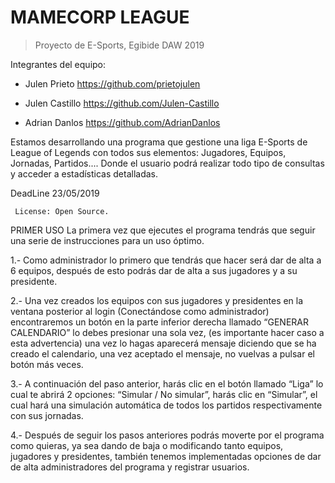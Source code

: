 # MAMECORP LEAGUE
>Proyecto de E-Sports, Egibide DAW 2019

Integrantes del equipo:

  - Julen Prieto https://github.com/prietojulen
  
  - Julen Castillo https://github.com/Julen-Castillo
  
  - Adrian Danlos https://github.com/AdrianDanlos
  
Estamos desarrollando una programa que gestione una liga E-Sports de League of Legends con todos sus elementos: 
Jugadores, Equipos, Jornadas, Partidos.... 
Donde el usuario podrá realizar todo tipo de consultas y acceder a estadísticas detalladas.

DeadLine 23/05/2019
```
 License: Open Source.
```

PRIMER USO
La primera vez que ejecutes el programa tendrás que seguir una serie de instrucciones para un uso óptimo.

1.- Como administrador lo primero que tendrás que hacer será dar de alta a 6 equipos,
 después de esto podrás dar de alta a sus jugadores y a su presidente. 
 
2.- Una vez creados los equipos con sus jugadores y presidentes en la ventana posterior al login
 (Conectándose como administrador) encontraremos un botón en la parte inferior derecha
 llamado “GENERAR CALENDARIO” lo debes presionar una sola vez,  (es importante hacer caso
 a esta advertencia) una vez lo hagas aparecerá  mensaje diciendo que se ha creado el calendario,
 una vez aceptado el mensaje, no vuelvas a pulsar el botón más veces.
 
3.- A continuación del paso anterior, harás clic en el botón llamado “Liga” lo cual te abrirá 2 opciones:
 “Simular / No simular”, harás clic en “Simular”, el cual hará una simulación automática de todos los
 partidos respectivamente con sus jornadas.
 
4.- Después de seguir los pasos anteriores podrás moverte por el programa como quieras, ya sea dando
 de baja o modificando tanto equipos, jugadores y presidentes, también tenemos implementadas opciones
 de dar de alta administradores del programa y registrar usuarios.
